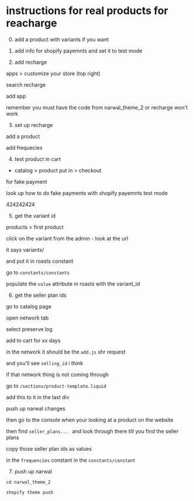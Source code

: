 # instructions for real products for reacharge

0. add a product
   with variants if you want

1. add info for shopify payemnts and set it to test mode

2. add recharge

apps > customize your store (top right)

search recharge

add app

remember you must have the code from narwal_theme_2 or recharge won't work

3.  set up recharge

add a product

add frequecies

4. test product in cart

- catalog > product put in > checkout

for fake payment

look up how to do fake payments with shopify payemnts test mode

424242424

5. get the variant id

products > first product

click on the variant from the admin - look at the url

it says variants/<number of variant>

and put it in roasts constant

go to `constants/constants`

populate the `value` attribute in roasts with the variant_id

6. get the seller plan ids

go to catalog page

open network tab

select preserve log

add to cart for xx days

in the network it should be the `add.js` xhr request

and you'll see `selling_id` i think

if that network thing is not coming through

go to `/sections/product-template.liquid`

<script>
    console.log('Product', {{ product | json }})
  </script>

add this to it in the last div

push up narwal changes

then go to the console when your looking at a product on the website

then find `seller_plans... ` and look through there till you find the seller plans

copy those seller plan ids as values

in the `frequencies` constant in the `constants/constant`

7. push up narwal

```
cd narwal_theme_2
```

```
shopify theme push
```

